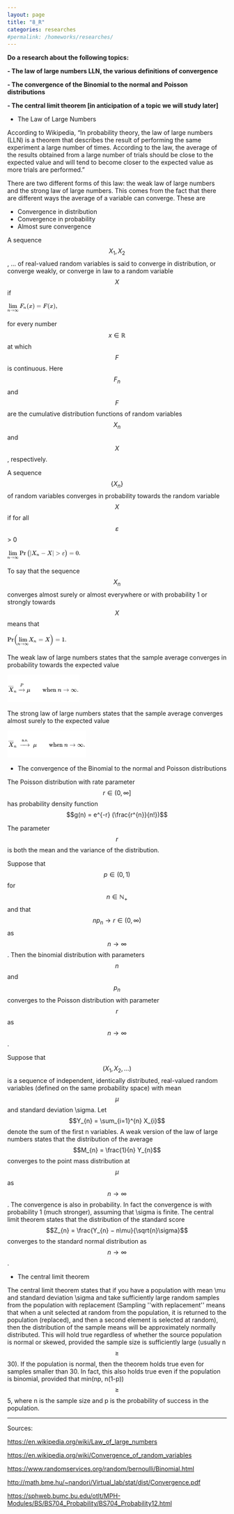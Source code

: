```yaml
---
layout: page
title: "8_R"
categories: researches
#permalink: /homeworks/researches/
---
```

<script type="text/x-mathjax-config">
  MathJax.Hub.Config({
    extensions: [
      "MathMenu.js",
      "MathZoom.js",
      "AssistiveMML.js",
      "a11y/accessibility-menu.js"
    ],
    jax: ["input/TeX", "output/CommonHTML"],
    TeX: {
      extensions: [
        "AMSmath.js",
        "AMSsymbols.js",
        "noErrors.js",
        "noUndefined.js",
      ]
    }
  });
</script>
<script type="text/javascript" async
  src="https://cdnjs.cloudflare.com/ajax/libs/mathjax/2.7.5/MathJax.js?config=TeX-MML-AM_CHTML">
</script>
<b>Do a research about the following topics:</b>

<b>- The law of large numbers LLN, the various definitions of convergence</b>

<b>- The convergence of the Binomial to the normal and Poisson distributions</b>

<b>- The central limit theorem \[in anticipation of a topic we will study later\] </b>

- The Law of Large Numbers

According to Wikipedia, “In probability theory, the law of large numbers (LLN) is a theorem that describes the result of performing the same experiment a large number of times. According to the law, the average of the results obtained from a large number of trials should be close to the expected value and will tend to become closer to the expected value as more trials are performed.”

There are two different forms of this law: the weak law of large numbers and the strong law of large numbers. This comes from the fact that there are different ways the average of a variable can converge.  These are

- Convergence in distribution
- Convergence in probability
- Almost sure convergence

A sequence $$X_{1}, X_{2}$$, ... of real-valued random variables is said to converge in distribution, or converge weakly, or converge in law to a random variable $$X$$ if

![convergence_in_distribution](/images/8_A-convergence_in_distribution.png)
  
for every number $$x\in\mathbb{R}$$ at which $$F$$ is continuous. Here $$F_{n}$$ and $$F$$ are the cumulative distribution functions of random variables $$X_{n}$$ and $$X$$, respectively.

A sequence $$\{X_{n}\}$$ of random variables converges in probability towards the random variable $$X$$ if for all $$\varepsilon$$ > 0

![convergence_in_probability](/images/8_A-convergence_in_probability.png)

To say that the sequence $$X_{n}$$ converges almost surely or almost everywhere or with probability 1 or strongly towards $$X$$ means that

![almost_sure_convergence](/images/8_A-almost_sure_convergence.png)

The weak law of large numbers states that the sample average converges in probability towards the expected value

![lln_weak](/images/8_A-lln_weak.png)

The strong law of large numbers states that the sample average converges almost surely to the expected value

![lln_strong](/images/8_A-lln_strong.png) 

- The convergence of the Binomial to the normal and Poisson distributions

The Poisson distribution with rate parameter $$r \in (0,\infty]$$ has probability density function $$g(n) = e^{-r} (\frac{r^{n}}{n!})$$

The parameter $$r$$ is both the mean and the variance of the distribution.

Suppose that $$p \in (0, 1)$$ for $$n \in \mathbb{N}_{+}$$ and that $$np_{n} \to r \in (0, ∞)$$ as $$n \to \infty$$. Then the binomial distribution with parameters $$n$$ and $$p_{n}$$ converges to the Poisson distribution with parameter $$r$$ as $$n \to \infty$$.

Suppose that $$( X_{1}, X_{2}, ...)$$ is a sequence of independent, identically distributed, real-valued random variables (defined on the same probability space) with mean $$\mu$$ and standard deviation \sigma. Let $$Y_{n} = \sum_{i=1}^{n} X_{i}$$ denote the sum of the first n variables. A weak version of the law of large numbers states that the distribution of the average $$M_{n} = \frac{1}{n} Y_{n}$$ converges to the point mass distribution at $$\mu$$ as $$n \to \infty$$. The convergence is also in probability. In fact the convergence is with probability 1 (much stronger), assuming that \sigma is finite. The central limit theorem states that the distribution of the standard score $$Z_{n} = \frac{Y_{n} − n\mu}{\sqrt{n}\sigma}$$ converges to the standard normal distribution as $$n \to \infty$$.

- The central limit theorem

The central limit theorem states that if you have a population with mean \mu and standard deviation \sigma and take sufficiently large random samples from the population with replacement (Sampling ''with replacement'' means that when a unit selected at random from the population, it is returned to the population (replaced), and then a second element is selected at random), then the distribution of the sample means will be approximately normally distributed. This will hold true regardless of whether the source population is normal or skewed, provided the sample size is sufficiently large (usually n $$\ge$$ 30). If the population is normal, then the theorem holds true even for samples smaller than 30. In fact, this also holds true even if the population is binomial, provided that min(np, n(1-p))$$\ge$$5, where n is the sample size and p is the probability of success in the population.

----------------------------------------------------------------------------------

Sources:

https://en.wikipedia.org/wiki/Law_of_large_numbers

https://en.wikipedia.org/wiki/Convergence_of_random_variables

https://www.randomservices.org/random/bernoulli/Binomial.html

http://math.bme.hu/~nandori/Virtual_lab/stat/dist/Convergence.pdf

https://sphweb.bumc.bu.edu/otlt/MPH-Modules/BS/BS704_Probability/BS704_Probability12.html

